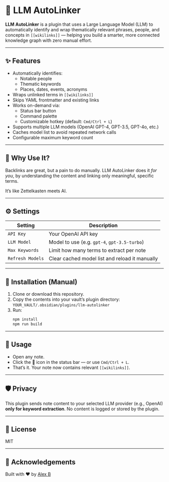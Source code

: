 # 🔗 LLM AutoLinker

**LLM AutoLinker** is a plugin that uses a Large Language Model (LLM) to automatically identify and wrap thematically relevant phrases, people, and concepts in `[[wikilinks]]` — helping you build a smarter, more connected knowledge graph with zero manual effort.

---

## ✨ Features

- Automatically identifies:
  - Notable people
  - Thematic keywords
  - Places, dates, events, acronyms
- Wraps unlinked terms in `[[wikilinks]]`
- Skips YAML frontmatter and existing links
- Works on-demand via:
  - Status bar button
  - Command palette
  - Customizable hotkey (default: `Cmd/Ctrl + L`)
- Supports multiple LLM models (OpenAI GPT-4, GPT-3.5, GPT-4o, etc.)
- Caches model list to avoid repeated network calls
- Configurable maximum keyword count

---

## 🧠 Why Use It?

Backlinks are great, but a pain to do manually. LLM AutoLinker does it *for you*, by understanding the content and linking only meaningful, specific terms.

It’s like Zettelkasten meets AI.

---

## ⚙️ Settings

| Setting           | Description                                     |
|-------------------|-------------------------------------------------|
| `API Key`         | Your OpenAI API key                            |
| `LLM Model`       | Model to use (e.g. `gpt-4`, `gpt-3.5-turbo`)    |
| `Max Keywords`    | Limit how many terms to extract per note       |
| `Refresh Models`  | Clear cached model list and reload it manually |

---

## 🚀 Installation (Manual)

1. Clone or download this repository.
2. Copy the contents into your vault’s plugin directory:  
   `YOUR_VAULT/.obsidian/plugins/llm-autolinker`
3. Run:
   ```bash
   npm install
   npm run build

---

## 🧪 Usage

* Open any note.
* Click the 🔗 icon in the status bar — or use `Cmd/Ctrl + L`.
* That’s it. Your note now contains relevant `[[wikilinks]]`.

---

## 🛡️ Privacy

This plugin sends note content to your selected LLM provider (e.g., OpenAI) **only for keyword extraction**. No content is logged or stored by the plugin.

---

## 📄 License

MIT

---

## 🙏 Acknowledgements

Built with ❤️ by [Alex B](https://github.com/phreakazoid21)
